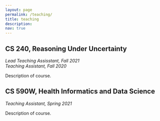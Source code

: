 ```yaml
---
layout: page
permalink: /teaching/
title: teaching
description: 
nav: true
---
```


## CS 240, Reasoning Under Uncertainty
_Lead Teaching Assisstant, Fall 2021_ <br />
_Teaching Assistant, Fall 2020_

Description of course.

## CS 590W, Health Informatics and Data Science
_Teaching Assistant, Spring 2021_

Description of course.
